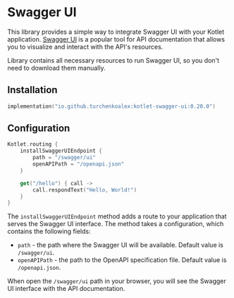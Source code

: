 # Swagger UI

This library provides a simple way to integrate Swagger UI with your Kotlet application. [Swagger UI](https://swagger.io/tools/swagger-ui/) is a popular tool for
API documentation that allows you to visualize and interact with the API's resources.

Library contains all necessary resources to run Swagger UI, so you don't need to download them manually.

## Installation

```kotlin
implementation("io.github.turchenkoalex:kotlet-swagger-ui:0.20.0")
```

## Configuration

```kotlin
Kotlet.routing {
    installSwaggerUIEndpoint {
        path = "/swagger/ui"
        openAPIPath = "/openapi.json"
    }

    get("/hello") { call ->
        call.respondText("Hello, World!")
    }
}
```

The `installSwaggerUIEndpoint` method adds a route to your application that serves the Swagger UI interface. The method
takes a configuration, which contains the following fields:
* `path` - the path where the Swagger UI will be available. Default value is `/swagger/ui`.
* `openAPIPath` - the path to the OpenAPI specification file. Default value is `/openapi.json`.

When open the `/swagger/ui` path in your browser, you will see the Swagger UI interface with the API documentation.
